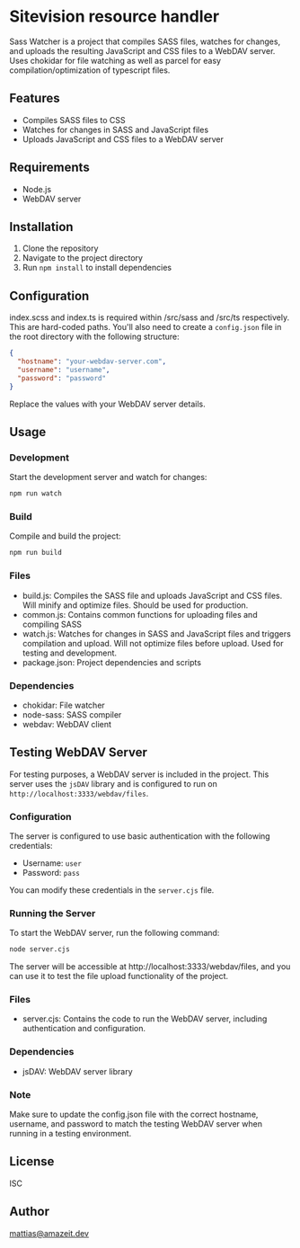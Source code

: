 # Sitevision resource handler

Sass Watcher is a project that compiles SASS files, watches for changes, and uploads the resulting JavaScript and CSS files to a WebDAV server.
Uses chokidar for file watching as well as parcel for easy compilation/optimization of typescript files.

## Features

- Compiles SASS files to CSS
- Watches for changes in SASS and JavaScript files
- Uploads JavaScript and CSS files to a WebDAV server

## Requirements

- Node.js
- WebDAV server

## Installation

1. Clone the repository
2. Navigate to the project directory
3. Run `npm install` to install dependencies

## Configuration

index.scss and index.ts is required within /src/sass and /src/ts respectively. This are hard-coded paths. You'll also need to create a `config.json` file in the root directory with the following structure:

```json
{
  "hostname": "your-webdav-server.com",
  "username": "username",
  "password": "password"
}
```

Replace the values with your WebDAV server details.

## Usage
### Development

Start the development server and watch for changes:

```bash
npm run watch
```

### Build

Compile and build the project:

```bash
npm run build
```

### Files

* build.js: Compiles the SASS file and uploads JavaScript and CSS files. Will minify and optimize files. Should be used for production.
* common.js: Contains common functions for uploading files and compiling SASS
* watch.js: Watches for changes in SASS and JavaScript files and triggers compilation and upload. Will not optimize files before upload. Used for testing and development.
* package.json: Project dependencies and scripts

### Dependencies

* chokidar: File watcher
* node-sass: SASS compiler
* webdav: WebDAV client

## Testing WebDAV Server

For testing purposes, a WebDAV server is included in the project. This server uses the `jsDAV` library and is configured to run on `http://localhost:3333/webdav/files`.

### Configuration

The server is configured to use basic authentication with the following credentials:

- Username: `user`
- Password: `pass`

You can modify these credentials in the `server.cjs` file.

### Running the Server

To start the WebDAV server, run the following command:

```bash
node server.cjs
```
The server will be accessible at http://localhost:3333/webdav/files, and you can use it to test the file upload functionality of the project.

### Files

* server.cjs: Contains the code to run the WebDAV server, including authentication and configuration.

### Dependencies

* jsDAV: WebDAV server library

### Note

Make sure to update the config.json file with the correct hostname, username, and password to match the testing WebDAV server when running in a testing environment.

## License

ISC

## Author

mattias@amazeit.dev